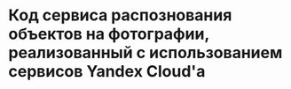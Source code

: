 # Код сервиса распознования объектов на фотографии, реализованный с использованием сервисов Yandex Cloud'a
